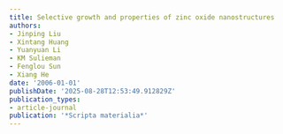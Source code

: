 ```yaml
---
title: Selective growth and properties of zinc oxide nanostructures
authors:
- Jinping Liu
- Xintang Huang
- Yuanyuan Li
- KM Sulieman
- Fenglou Sun
- Xiang He
date: '2006-01-01'
publishDate: '2025-08-28T12:53:49.912829Z'
publication_types:
- article-journal
publication: '*Scripta materialia*'
---
```

